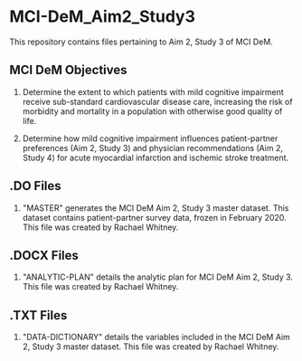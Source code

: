 # MCI-DeM_Aim2_Study3

This repository contains files pertaining to Aim 2, Study 3 of MCI DeM. 

## MCI DeM Objectives

1. Determine the extent to which patients with mild cognitive impairment receive sub-standard cardiovascular disease care, increasing the risk of morbidity and mortality in a population with otherwise good quality of life. 

2. Determine how mild cognitive impairment influences patient-partner preferences (Aim 2, Study 3) and physician recommendations (Aim 2, Study 4) for acute myocardial infarction and ischemic stroke treatment.  

## .DO Files

1. "MASTER" generates the MCI DeM Aim 2, Study 3 master dataset. This dataset contains patient-partner survey data, frozen in February 2020. This file was created by Rachael Whitney.

## .DOCX Files

1. "ANALYTIC-PLAN" details the analytic plan for MCI DeM Aim 2, Study 3. This file was created by Rachael Whitney.

## .TXT Files

1. "DATA-DICTIONARY" details the variables included in the MCI DeM Aim 2, Study 3 master dataset. This file was created by Rachael Whitney. 
